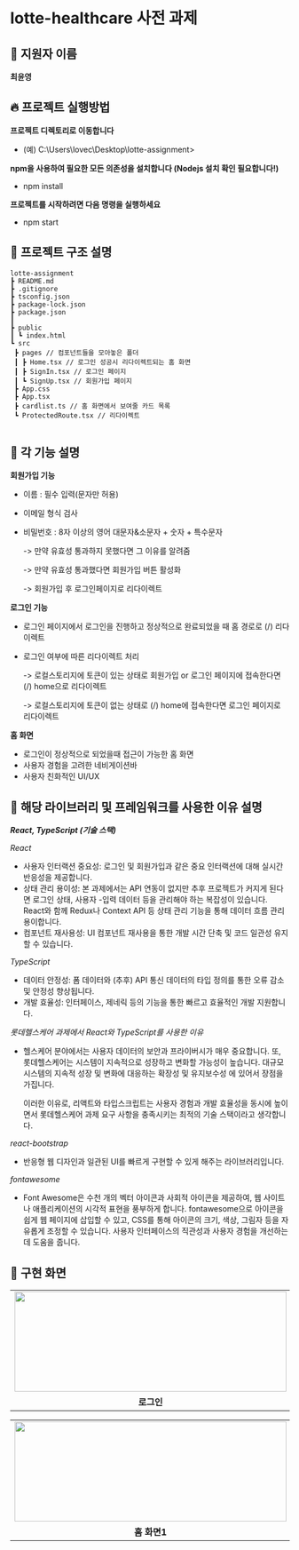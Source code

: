 # lotte-healthcare 사전 과제


## 📇 지원자 이름


**최윤영**


## 🔥 프로젝트 실행방법


**프로젝트 디렉토리로 이동합니다**


- (예) C:\Users\lovec\Desktop\lotte-assignment>


**npm을 사용하여 필요한 모든 의존성을 설치합니다 (Nodejs 설치 확인 필요합니다!)**


- npm install


**프로젝트를 시작하려면 다음 명령을 실행하세요**

  
- npm start
  

## 🌳 프로젝트 구조 설명

```
lotte-assignment
┣ README.md
┣ .gitignore
┣ tsconfig.json
┣ package-lock.json
┣ package.json
┃
┣ public
┃ ┗ index.html
┗ src
 ┣ pages // 컴포넌트들을 모아놓은 폴더
 ┃ ┣ Home.tsx // 로그인 성공시 리다이렉트되는 홈 화면
 ┃ ┣ SignIn.tsx // 로그인 페이지
 ┃ ┗ SignUp.tsx // 회원가입 페이지
 ┣ App.css 
 ┣ App.tsx 
 ┣ cardlist.ts // 홈 화면에서 보여줄 카드 목록
 ┗ ProtectedRoute.tsx // 리다이렉트
 
```

## 🌟 각 기능 설명

**회원가입 기능**
- 이름 : 필수 입력(문자만 허용)
- 이메일 형식 검사
- 비밀번호 : 8자 이상의 영어 대문자&소문자 + 숫자 + 특수문자

  -> 만약 유효성 통과하지 못했다면 그 이유를 알려줌
  
  -> 만약 유효성 통과했다면 회원가입 버튼 활성화
  
  -> 회원가입 후 로그인페이지로 리다이렉트
  
**로그인 기능**
- 로그인 페이지에서 로그인을 진행하고 정상적으로 완료되었을 때 홈 경로로 (/) 리다이렉트
- 로그인 여부에 따른 리다이렉트 처리
  
  -> 로컬스토리지에 토큰이 있는 상태로 회원가입 or 로그인 페이지에 접속한다면 (/) home으로 리다이렉트
  
  -> 로컬스토리지에 토큰이 없는 상태로 (/) home에 접속한다면 로그인 페이지로 리다이렉트
 

**홈 화면**
- 로그인이 정상적으로 되었을때 접근이 가능한 홈 화면
- 사용자 경험을 고려한 네비게이션바
- 사용자 친화적인 UI/UX


## 📖 해당 라이브러리 및 프레임워크를 사용한 이유 설명

***React, TypeScript (기술 스택)***


*React*


- 사용자 인터랙션 중요성: 로그인 및 회원가입과 같은 중요 인터랙션에 대해 실시간 반응성을 제공합니다.
- 상태 관리 용이성: 본 과제에서는 API 연동이 없지만 추후 프로젝트가 커지게 된다면 로그인 상태, 사용자 -입력 데이터 등을 관리해야 하는 복잡성이 있습니다. React와 함께 Redux나 Context API 등 상태 관리 기능을 통해 데이터 흐름 관리 용이합니다.
- 컴포넌트 재사용성: UI 컴포넌트 재사용을 통한 개발 시간 단축 및 코드 일관성 유지할 수 있습니다.

*TypeScript*


- 데이터 안정성: 폼 데이터와 (추후) API 통신 데이터의 타입 정의를 통한 오류 감소 및 안정성 향상됩니다.
- 개발 효율성: 인터페이스, 제네릭 등의 기능을 통한 빠르고 효율적인 개발 지원합니다.


*롯데헬스케어 과제에서 React와 TypeScript를 사용한 이유*


- 헬스케어 분야에서는 사용자 데이터의 보안과 프라이버시가 매우 중요합니다. 또, 롯데헬스케어는 시스템이 지속적으로 성장하고 변화할 가능성이 높습니다. 대규모 시스템의 지속적 성장 및 변화에 대응하는 확장성 및 유지보수성 에 있어서 장점을 가집니다.

  
  이러한 이유로, 리액트와 타입스크립트는 사용자 경험과 개발 효율성을 동시에 높이면서 롯데헬스케어 과제 요구 사항을 충족시키는 최적의 기술 스택이라고 생각합니다.

*react-bootstrap*

- 반응형 웹 디자인과 일관된 UI를 빠르게 구현할 수 있게 해주는 라이브러리입니다.

*fontawesome*

- Font Awesome은 수천 개의 벡터 아이콘과 사회적 아이콘을 제공하여, 웹 사이트나 애플리케이션의 시각적 표현을 풍부하게 합니다. fontawesome으로 아이콘을 쉽게 웹 페이지에 삽입할 수 있고, CSS를 통해 아이콘의 크기, 색상, 그림자 등을 자유롭게 조정할 수 있습니다. 사용자 인터페이스의 직관성과 사용자 경험을 개선하는데 도움을 줍니다.




## 🎨 구현 화면


<table>
  <tr>
    <td><img src="https://github.com/yunyoung0531/readme-for-lotte-assignment/assets/68066598/ed808c20-0746-4d4d-8843-d50409eeb3fb"  width="490" height="180"/></td>
    <td><img src="https://github.com/yunyoung0531/readme-for-lotte-assignment/assets/68066598/5a009ce1-d302-415c-a7d1-49b229cb575b"  width="490" height="180"/></td>
  </tr>
    <td align="center"><b>로그인</b></td>
    <td align="center"><b>회원가입</b></td>
</table>


<table>
  <tr>
    <td><img src="https://github.com/yunyoung0531/readme-for-lotte-assignment/assets/68066598/e657db94-c863-4785-ae16-701acc7cb764"  width="490" height="180"/></td>
    <td><img src="https://github.com/yunyoung0531/readme-for-lotte-assignment/assets/68066598/4847123f-30cf-490e-955e-85a615ab6510"  width="490" height="180"/></td>
  </tr>
    <td align="center"><b>홈 화면1</b></td>
    <td align="center"><b>홈 화면2</b></td>
</table>


